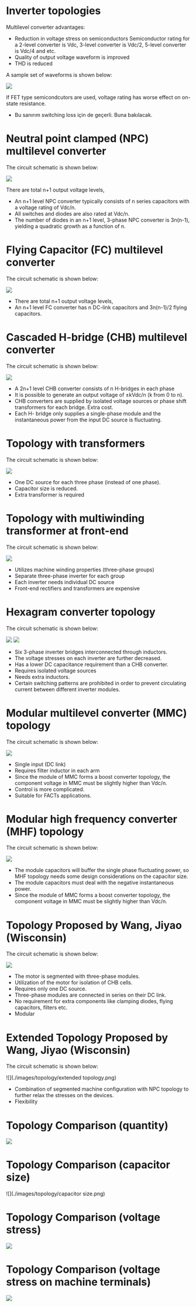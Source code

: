 # Inverter topologies
Multilevel converter advantages:
* Reduction in voltage stress on semiconductors
Semiconductor rating for a 2-level converter is Vdc, 3-level converter is Vdc/2, 5-level converter is Vdc/4 and etc.
* Quality of output voltage waveform is improved
* THD is reduced

A sample set of waveforms is shown below:

![](./images/topology/multilevel1.png)

If FET type semicondcutors are used, voltage rating has worse effect on on-state resistance.
* Bu sanırım switching loss için de geçerli. Buna bakılacak.

# Neutral point clamped  (NPC) multilevel converter
The circuit schematic is shown below:

![](./images/topology/npc.png)

There are total n+1 output voltage levels,

* An n+1 level NPC converter typically consists of n series capacitors with a voltage rating of Vdc/n.
* All switches and diodes are also rated at Vdc/n.
* The number of diodes in an n+1 level, 3-phase NPC converter is 3n(n-1), yielding a quadratic growth as a function of n.

# Flying Capacitor (FC) multilevel converter
The circuit schematic is shown below:

![](./images/topology/fc.png)

* There are total n+1 output voltage levels,
* An n+1 level FC converter has n DC-link capacitors and 3n(n-1)/2 flying capacitors.

# Cascaded H-bridge (CHB) multilevel converter
The circuit schematic is shown below:

![](./images/topology/chb.png)

* A 2n+1 level CHB converter consists of n H-bridges in each phase
* It is possible to generate an output voltage of ±kVdc/n (k from 0 to n).
* CHB converters are supplied by isolated voltage sources or phase shift transformers for each bridge. Extra cost.
* Each H- bridge only supplies a single-phase module and the instantaneous power from the input DC source is fluctuating.

# Topology with transformers
The circuit schematic is shown below:

![](./images/topology/topology_with_trans.png)

* One DC source for each three phase (instead of one phase).
* Capacitor size is reduced.
* Extra transformer is required

# Topology with multiwinding transformer at front-end
The circuit schematic is shown below:

![](./images/topology/multiwinding_fe.png)

* Utilizes machine winding properties (three-phase groups)
* Separate three-phase inverter for each group
* Each inverter needs individual DC source
* Front-end rectifiers and transformers are expensive

# Hexagram converter topology
The circuit schematic is shown below:

![](./images/topology/hexagram.png)
![](./images/topology/conv-rect.png)

* Six 3-phase inverter bridges interconnected through inductors.
* The voltage stresses on each inverter are further decreased.
* Has a lower DC capacitance requirement than a CHB converter.
* Requires isolated voltage sources
* Needs extra inductors.
* Certain switching patterns are prohibited in order to prevent circulating current between different inverter modules.

# Modular multilevel converter (MMC) topology
The circuit schematic is shown below:

![](./images/topology/mmc.png)

* Single input (DC link)
* Requires filter inductor in each arm
* Since the module of MMC forms a boost converter topology, the component voltage in MMC must be slightly higher than Vdc/n.
* Control is more complicated.
* Suitable for FACTs applications.

# Modular high frequency converter (MHF) topology
The circuit schematic is shown below:

![](./images/topology/mhf.png)

* The module capacitors will buffer the single phase fluctuating power, so MHF topology needs some design considerations on the capacitor size.
* The module capacitors must deal with the negative instantaneous power.
* Since the module of MMC forms a boost converter topology, the component voltage in MMC must be slightly higher than Vdc/n.

# Topology Proposed by Wang, Jiyao (Wisconsin)
The circuit schematic is shown below:

![](./images/topology/wisconsin.png)
* The motor is segmented with three-phase modules.
* Utilization of the motor for isolation of CHB cells.
* Requires only one DC source.
* Three-phase modules are connected in series on their DC link.
* No requirement for extra components like clamping diodes, flying capacitors, filters etc.
* Modular

# Extended Topology Proposed by Wang, Jiyao (Wisconsin)
The circuit schematic is shown below:

![](./images/topology/extended topology.png)
* Combination of segmented machine configuration with NPC topology to further relax the stresses on the devices.
* Flexibility

# Topology Comparison (quantity)
![](./images/topology/quantity.png)

# Topology Comparison (capacitor size)
![](./images/topology/capacitor size.png)

# Topology Comparison (voltage stress)
![](./images/topology/voltagestress.png)

# Topology Comparison (voltage stress on machine terminals)
![](./images/topology/voltagestressmachine.png)
